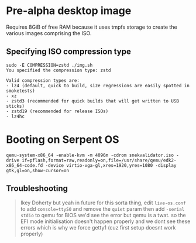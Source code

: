 # Pre-alpha desktop image

Requires 8GiB of free RAM because it uses tmpfs storage to create the various images comprising the ISO.

## Specifying ISO compression type

    sudo -E COMPRESSION=zstd ./img.sh 
    You specified the compression type: zstd
    
    Valid compression types are:
    - lz4 (default, quick to build, size regressions are easily spotted in smoketests)
    - xz
    - zstd3 (recommended for quick builds that will get written to USB sticks)
    - zstd19 (recommended for release ISOs)
    - lz4hc

# Booting on Serpent OS

    qemu-system-x86_64 -enable-kvm -m 4096m -cdrom snekvalidator.iso -drive if=pflash,format=raw,readonly=on,file=/usr/share/qemu/edk2-x86_64-code.fd -device virtio-vga-gl,xres=1920,yres=1080 -display gtk,gl=on,show-cursor=on


## Troubleshooting

> Ikey Doherty
> but yeah in future for this sorta thing, edit `live-os.conf` to add `console=ttyS0` and remove the `quiet` param
> then add `-serial stdio` to qemu
> for BIOS we'd see the error
> but qemu is a twat.
> so the EFI mode initialisation doesn't happen properly and we dont see these errors
> which is why we force getty1
> (cuz first setup doesnt work properly)
